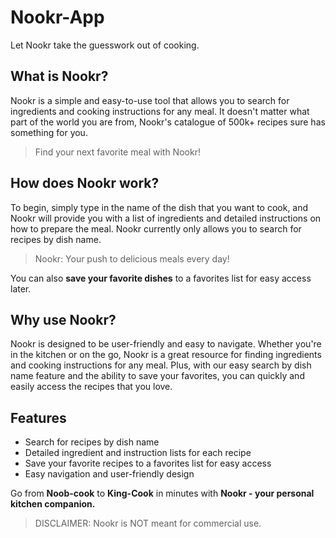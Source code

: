 # Nookr-App

Let Nookr take the guesswork out of cooking.

## What is Nookr?

Nookr is a simple and easy-to-use tool that allows you to search for ingredients and cooking instructions for any meal. It doesn't matter what part of the world you are from, Nookr's catalogue of 500k+ recipes sure has something for you.

> Find your next favorite meal with Nookr!

## How does Nookr work?

To begin, simply type in the name of the dish that you want to cook, and Nookr will provide you with a list of ingredients and detailed instructions on how to prepare the meal. Nookr currently only allows you to search for recipes by dish name.

> Nookr: Your push to delicious meals every day!

You can also **save your favorite dishes** to a favorites list for easy access later.

## Why use Nookr?

Nookr is designed to be user-friendly and easy to navigate. Whether you're in the kitchen or on the go, Nookr is a great resource for finding ingredients and cooking instructions for any meal. Plus, with our easy search by dish name feature and the ability to save your favorites, you can quickly and easily access the recipes that you love.

## Features

-  Search for recipes by dish name
-  Detailed ingredient and instruction lists for each recipe
-  Save your favorite recipes to a favorites list for easy access
-  Easy navigation and user-friendly design

Go from **Noob-cook** to **King-Cook** in minutes with **Nookr - your personal kitchen companion.**

> DISCLAIMER: Nookr is NOT meant for commercial use.

